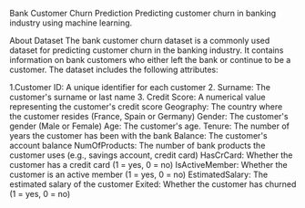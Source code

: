 Bank Customer Churn Prediction
Predicting customer churn in banking industry using machine learning.



About Dataset
The bank customer churn dataset is a commonly used dataset for predicting customer churn in the banking industry. It contains information on bank customers who either left the bank or continue to be a customer. The dataset includes the following attributes:

1.Customer ID: A unique identifier for each customer
2. Surname: The customer's surname or last name
3. Credit Score: A numerical value representing the customer's credit score
Geography: The country where the customer resides (France, Spain or Germany)
Gender: The customer's gender (Male or Female)
Age: The customer's age.
Tenure: The number of years the customer has been with the bank
Balance: The customer's account balance
NumOfProducts: The number of bank products the customer uses (e.g., savings account, credit card)
HasCrCard: Whether the customer has a credit card (1 = yes, 0 = no)
IsActiveMember: Whether the customer is an active member (1 = yes, 0 = no)
EstimatedSalary: The estimated salary of the customer
Exited: Whether the customer has churned (1 = yes, 0 = no)
